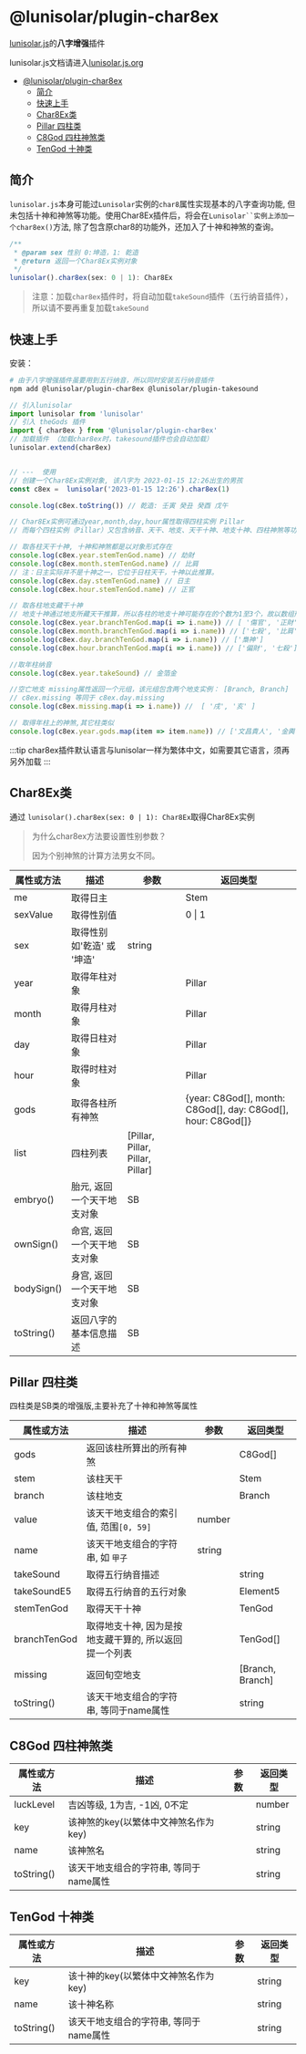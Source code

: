 # @lunisolar/plugin-char8ex

[lunisolar.js](https://github.com/waterbeside/lunisolar)的**八字增强**插件

lunisolar.js文档请进入[lunisolar.js.org](https://lunisolar.js.org)


- [@lunisolar/plugin-char8ex](#lunisolarplugin-char8ex)
  - [简介](#简介)
  - [快速上手](#快速上手)
  - [Char8Ex类](#char8ex类)
  - [Pillar 四柱类](#pillar-四柱类)
  - [C8God 四柱神煞类](#c8god-四柱神煞类)
  - [TenGod 十神类](#tengod-十神类)


## 简介

`lunisolar.js`本身可能过`Lunisolar`实例的`char8`属性实现基本的八字查询功能, 但未包括十神和神煞等功能。使用Char8Ex插件后，将会在`Lunisolar``实例上添加一个char8ex()`方法, 除了包含原char8的功能外，还加入了十神和神煞的查询。

```typescript
/**
 * @param sex 性别 0:坤造，1: 乾造
 * @return 返回一个Char8Ex实例对象
 */
lunisolar().char8ex(sex: 0 | 1): Char8Ex
```

> 注意：加载`char8ex`插件时，将自动加载`takeSound`插件（五行纳音插件），所以请不要再重复加载`takeSound`

## 快速上手

安装：

```sh
# 由于八字增强插件虽要用到五行纳音，所以同时安装五行纳音插件
npm add @lunisolar/plugin-char8ex @lunisolar/plugin-takesound
```

```typescript
// 引入lunisolar
import lunisolar from 'lunisolar'
// 引入 theGods 插件
import { char8ex } from '@lunisolar/plugin-char8ex'
// 加载插件 （加载char8ex时，takesound插件也会自动加载）
lunisolar.extend(char8ex)


// ---  使用
// 创建一个Char8Ex实例对象, 该八字为 2023-01-15 12:26出生的男孩
const c8ex =  lunisolar('2023-01-15 12:26').char8ex(1)

console.log(c8ex.toString()) // 乾造: 壬寅 癸丑 癸酉 戊午

// Char8Ex实例可通过year,month,day,hour属性取得四柱实例 Pillar
// 而每个四柱实例（Pillar）又包含纳音、天干、地支、天干十神、地支十神、四柱神煞等功能查询

// 取各柱天干十神, 十神和神煞都是以对象形式存在
console.log(c8ex.year.stemTenGod.name) // 劫財
console.log(c8ex.month.stemTenGod.name) // 比肩
// 注：日主实际并不是十神之一，它位于日柱天干，十神以此推算。
console.log(c8ex.day.stemTenGod.name) // 日主
console.log(c8ex.hour.stemTenGod.name) // 正官

// 取各柱地支藏干十神
// 地支十神通过地支所藏天干推算，所以各柱的地支十神可能存在的个数为1至3个，故以数组形式返回
console.log(c8ex.year.branchTenGod.map(i => i.name)) // [ '傷官', '正財', '正官' ]
console.log(c8ex.month.branchTenGod.map(i => i.name)) // ['七殺', '比肩', '梟神']
console.log(c8ex.day.branchTenGod.map(i => i.name)) // ['梟神']
console.log(c8ex.hour.branchTenGod.map(i => i.name)) // ['偏財', '七殺']

//取年柱纳音
console.log(c8ex.year.takeSound) // 金箔金

//空亡地支 missing属性返回一个元组，该元组包含两个地支实例： [Branch, Branch]
// c8ex.missing 等同于 c8ex.day.missing
console.log(c8ex.missing.map(i => i.name)) //  [ '戌', '亥' ]

// 取得年柱上的神煞,其它柱类似
console.log(c8ex.year.gods.map(item => item.name)) // ['文昌貴人', '金輿', '天廚貴人', '劫煞']
```

:::tip
char8ex插件默认语言与lunisolar一样为繁体中文，如需要其它语言，须再另外加载
:::

## Char8Ex类

通过 `lunisolar().char8ex(sex: 0 | 1): Char8Ex`取得Char8Ex实例

> 为什么char8ex方法要设置性别参数？
>
> 因为个别神煞的计算方法男女不同。

| 属性或方法  | 描述 | 参数  | 返回类型 |
| --- | ---  | --- | --- |
| me | 取得日主 | | Stem |
| sexValue | 取得性别值  | | 0 \| 1 |
| sex | 取得性别 如'乾造' 或 '坤造' | string |
| year | 取得年柱对象 | | Pillar |
| month | 取得月柱对象 | | Pillar |
| day | 取得日柱对象 | | Pillar |
| hour | 取得时柱对象 | | Pillar |
| gods | 取得各柱所有神煞 | | {year: C8God[], month: C8God[], day: C8God[], hour: C8God[]} |
| list | 四柱列表 | [Pillar, Pillar, Pillar, Pillar] |
| embryo() | 胎元, 返回一个天干地支对象 | SB |
| ownSign() | 命宫, 返回一个天干地支对象 | SB |
| bodySign() | 身宫, 返回一个天干地支对象 | SB |
| toString() | 返回八字的基本信息描述| SB |

## Pillar 四柱类

四柱类是SB类的增强版,主要补充了十神和神煞等属性

| 属性或方法  | 描述 | 参数  | 返回类型 |
| --- | ---  | --- | --- |
| gods | 返回该柱所算出的所有神煞 | | C8God[] |
| stem | 该柱天干  | | Stem |
| branch | 该柱地支  | | Branch |
| value | 该天干地支组合的索引值, 范围`[0, 59]` | number |
| name | 该天干地支组合的字符串, 如 `甲子` | string |
| takeSound | 取得五行纳音描述 | | string |
| takeSoundE5 | 取得五行纳音的五行对象 | | Element5 |
| stemTenGod | 取得天干十神 | | TenGod |
| branchTenGod | 取得地支十神, 因为是按地支藏干算的, 所以返回提一个列表 | | TenGod[] |
| missing | 返回旬空地支 | | [Branch, Branch] |
| toString() | 该天干地支组合的字符串, 等同于name属性 | | string |

## C8God 四柱神煞类

| 属性或方法  | 描述 | 参数  | 返回类型 |
| --- | ---  | --- | --- |
| luckLevel | 吉凶等级, 1为吉, -1凶, 0不定 | | number |
| key | 该神煞的key(以繁体中文神煞名作为key)  | | string |
| name | 该神煞名  | | string |
| toString() | 该天干地支组合的字符串, 等同于name属性 | | string |

## TenGod 十神类

| 属性或方法  | 描述 | 参数  | 返回类型 |
| --- | ---  | --- | --- |
| key | 该十神的key(以繁体中文神煞名作为key)  | | string |
| name | 该十神名称   | | string |
| toString() | 该天干地支组合的字符串, 等同于name属性 | | string |
